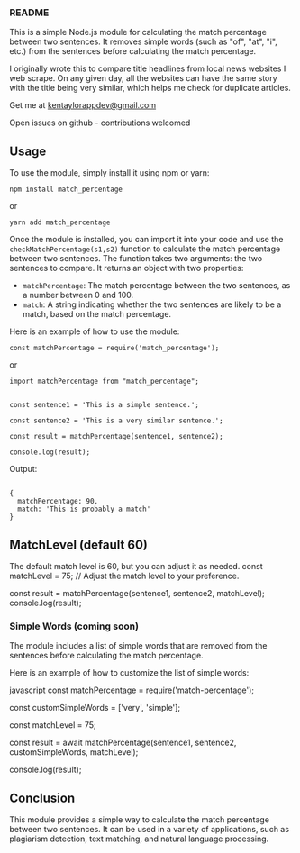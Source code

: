
### README

This is a simple Node.js module for calculating the match percentage between two sentences. It removes simple words (such as "of", "at", "i", etc.) from the sentences before calculating the match percentage.

I originally wrote this to compare title headlines from local news websites I web scrape. On any given day, all the websites can have the same story with the title being very similar, which helps me check for duplicate articles.

Get me at kentaylorappdev@gmail.com

Open issues on github - contributions welcomed

## Usage

To use the module, simply install it using npm or yarn:

```
npm install match_percentage
```

or

```
yarn add match_percentage
```

Once the module is installed, you can import it into your code and use the `checkMatchPercentage(s1,s2)` function to calculate the match percentage between two sentences. The function takes two arguments: the two sentences to compare. It returns an object with two properties:

* `matchPercentage`: The match percentage between the two sentences, as a number between 0 and 100.
* `match`: A string indicating whether the two sentences are likely to be a match, based on the match percentage.

Here is an example of how to use the module:


```
const matchPercentage = require('match_percentage');
```

or

```
import matchPercentage from "match_percentage";


const sentence1 = 'This is a simple sentence.';

const sentence2 = 'This is a very similar sentence.';

const result = matchPercentage(sentence1, sentence2);

console.log(result);
```


Output:

```

{
  matchPercentage: 90,
  match: 'This is probably a match'
}
```

## MatchLevel (default 60)

The default match level is 60, but you can adjust it as needed.
const matchLevel = 75; // Adjust the match level to your preference.

const result = matchPercentage(sentence1, sentence2, matchLevel);
console.log(result);


### Simple Words (coming soon)

The module includes a list of simple words that are removed from the sentences before calculating the match percentage.

Here is an example of how to customize the list of simple words:

javascript
const matchPercentage = require('match-percentage');

const customSimpleWords = ['very', 'simple'];

const matchLevel = 75;

const result = await matchPercentage(sentence1, sentence2, customSimpleWords, matchLevel);

console.log(result);



## Conclusion

This module provides a simple way to calculate the match percentage between two sentences. It can be used in a variety of applications, such as plagiarism detection, text matching, and natural language processing.

